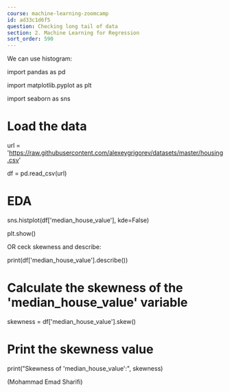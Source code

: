 ```yaml
---
course: machine-learning-zoomcamp
id: ad33c1d6f5
question: Checking long tail of data
section: 2. Machine Learning for Regression
sort_order: 590
---
```


We can use histogram:

import pandas as pd

import matplotlib.pyplot as plt

import seaborn as sns

# Load the data

url = 'https://raw.githubusercontent.com/alexeygrigorev/datasets/master/housing.csv'

df = pd.read_csv(url)

# EDA

sns.histplot(df['median_house_value'], kde=False)

plt.show()

OR ceck skewness and describe:

print(df['median_house_value'].describe())

# Calculate the skewness of the 'median_house_value' variable

skewness = df['median_house_value'].skew()

# Print the skewness value

print("Skewness of 'median_house_value':", skewness)

(Mohammad Emad Sharifi)

